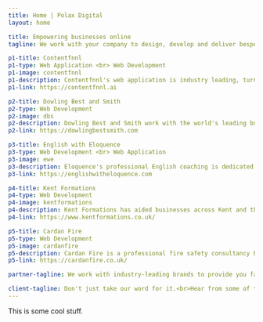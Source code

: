 ```yaml
---
title: Home | Polax Digital
layout: home

title: Empowering businesses online
tagline: We work with your company to design, develop and deliver bespoke websites, applications and digital products to ensure your business thrives online. <span class="tagline-orange">More time to put your feet up.</span>

p1-title: Contentfnnl
p1-type: Web Application <br> Web Development
p1-image: contentfnnl
p1-description: Contentfnnl's web application is industry leading, turning trade press into actionable insights to help drive business strategy and revenue.
p1-link: https://contentfnnl.ai

p2-title: Dowling Best and Smith
p2-type: Web Development
p2-image: dbs
p2-description: Dowling Best and Smith work with the world's leading businesses to create exceptional communications campaigns, develop best-in-class digital platforms and advise on strategic roadmaps that define sectors.
p2-link: https://dowlingbestsmith.com

p3-title: English with Eloquence
p3-type: Web Development <br> Web Application
p3-image: ewe
p3-description: Eloquence's professional English coaching is dedicated to helping others succeed in their language learning through 1-to-1 classes and audio resources.
p3-link: https://englishwitheloquence.com

p4-title: Kent Formations
p4-type: Web Development
p4-image: kentformations
p4-description: Kent Formations has aided businesses across Kent and the rest of the UK to incorporate and manage their business including a range of professional services such as free business bank accounts and virtual registered offices to ensure the privacy of those behind them.
p4-link: https://www.kentformations.co.uk/

p5-title: Cardan Fire
p5-type: Web Development
p5-image: cardanfire
p5-description: Cardan Fire is a professional fire safety consultancy based in the South of England ensuring that businesses, landlords and individuals comply to the Fire Safety Laws within the UK.
p5-link: https://cardanfire.co.uk/

partner-tagline: We work with industry-leading brands to provide you fantastic results with no compromise on quality.

client-tagline: Don't just take our word for it.<br>Hear from some of the clients who's businesses we've helped empower online.
---
```


This is some cool stuff.
